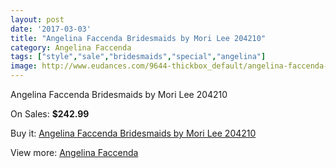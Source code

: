 ```yaml
---
layout: post
date: '2017-03-03'
title: "Angelina Faccenda Bridesmaids by Mori Lee 204210"
category: Angelina Faccenda
tags: ["style","sale","bridesmaids","special","angelina"]
image: http://www.eudances.com/9644-thickbox_default/angelina-faccenda-bridesmaids-by-mori-lee-204210.jpg
---
```

Angelina Faccenda Bridesmaids by Mori Lee 204210

On Sales: **$242.99**
<a href="https://www.eudances.com/en/angelina-faccenda/3180-angelina-faccenda-bridesmaids-by-mori-lee-204210.html"><amp-img layout="responsive" width="600" height="600" src="//www.eudances.com/9644-thickbox_default/angelina-faccenda-bridesmaids-by-mori-lee-204210.jpg" alt="Angelina Faccenda Bridesmaids by Mori Lee 204210 0" /></a>
<a href="https://www.eudances.com/en/angelina-faccenda/3180-angelina-faccenda-bridesmaids-by-mori-lee-204210.html"><amp-img layout="responsive" width="600" height="600" src="//www.eudances.com/9648-thickbox_default/angelina-faccenda-bridesmaids-by-mori-lee-204210.jpg" alt="Angelina Faccenda Bridesmaids by Mori Lee 204210 1" /></a>
<a href="https://www.eudances.com/en/angelina-faccenda/3180-angelina-faccenda-bridesmaids-by-mori-lee-204210.html"><amp-img layout="responsive" width="600" height="600" src="//www.eudances.com/9647-thickbox_default/angelina-faccenda-bridesmaids-by-mori-lee-204210.jpg" alt="Angelina Faccenda Bridesmaids by Mori Lee 204210 2" /></a>
<a href="https://www.eudances.com/en/angelina-faccenda/3180-angelina-faccenda-bridesmaids-by-mori-lee-204210.html"><amp-img layout="responsive" width="600" height="600" src="//www.eudances.com/9646-thickbox_default/angelina-faccenda-bridesmaids-by-mori-lee-204210.jpg" alt="Angelina Faccenda Bridesmaids by Mori Lee 204210 3" /></a>
<a href="https://www.eudances.com/en/angelina-faccenda/3180-angelina-faccenda-bridesmaids-by-mori-lee-204210.html"><amp-img layout="responsive" width="600" height="600" src="//www.eudances.com/9645-thickbox_default/angelina-faccenda-bridesmaids-by-mori-lee-204210.jpg" alt="Angelina Faccenda Bridesmaids by Mori Lee 204210 4" /></a>

Buy it: [Angelina Faccenda Bridesmaids by Mori Lee 204210](https://www.eudances.com/en/angelina-faccenda/3180-angelina-faccenda-bridesmaids-by-mori-lee-204210.html "Angelina Faccenda Bridesmaids by Mori Lee 204210")

View more: [Angelina Faccenda](https://www.eudances.com/en/55-angelina-faccenda "Angelina Faccenda")